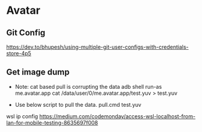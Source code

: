 # Avatar

## Git Config
https://dev.to/bhupesh/using-multiple-git-user-configs-with-credentials-store-4p5

## Get image dump

* Note: cat based pull is corrupting the data
adb shell run-as me.avatar.app cat /data/user/0/me.avatar.app/test.yuv > test.yuv

* Use below script to pull the data.
pull.cmd test.yuv


wsl ip config
https://medium.com/codemonday/access-wsl-localhost-from-lan-for-mobile-testing-8635697f008